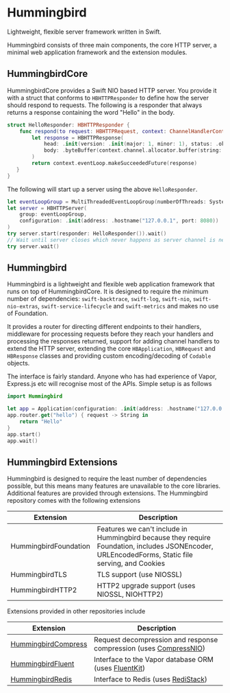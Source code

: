 # Hummingbird

Lightweight, flexible server framework written in Swift.

Hummingbird consists of three main components, the core HTTP server, a minimal web application framework and the extension modules.

## HummingbirdCore

HummingbirdCore provides a Swift NIO based HTTP server. You provide it with a struct that conforms to `HBHTTPResponder` to define how the server should respond to requests. The following is a responder that always returns a response containing the word "Hello" in the body. 

```swift
struct HelloResponder: HBHTTPResponder {
    func respond(to request: HBHTTPRequest, context: ChannelHandlerContext) -> EventLoopFuture<HBHTTPResponse> {
        let response = HBHTTPResponse(
            head: .init(version: .init(major: 1, minor: 1), status: .ok),
            body: .byteBuffer(context.channel.allocator.buffer(string: "Hello"))
        )
        return context.eventLoop.makeSucceededFuture(response)
   }
}    
```

The following will start up a server using the above `HelloResponder`.

```swift
let eventLoopGroup = MultiThreadedEventLoopGroup(numberOfThreads: System.coreCount)
let server = HBHTTPServer(
    group: eventLoopGroup, 
    configuration: .init(address: .hostname("127.0.0.1", port: 8080))
)
try server.start(responder: HelloResponder()).wait()
// Wait until server closes which never happens as server channel is never closed
try server.wait()
```

## Hummingbird

Hummingbird is a lightweight and flexible web application framework that runs on top of HummingbirdCore. It is designed to require the minimum number of dependencies: `swift-backtrace`, `swift-log`, `swift-nio`, `swift-nio-extras`, `swift-service-lifecycle` and `swift-metrics` and makes no use of Foundation.

It provides a router for directing different endpoints to their handlers, middleware for processing requests before they reach your handlers and processing the responses returned, support for adding channel handlers to extend the HTTP server, extending the core `HBApplication`, `HBRequest` and `HBResponse` classes and providing custom encoding/decoding of `Codable` objects.

The interface is fairly standard. Anyone who has had experience of Vapor, Express.js etc will recognise most of the APIs. Simple setup is as follows

```swift
import Hummingbird

let app = Application(configuration: .init(address: .hostname("127.0.0.1", port: 8080)))
app.router.get("hello") { request -> String in
    return "Hello"
}
app.start()
app.wait()
```

## Hummingbird Extensions

Hummingbird is designed to require the least number of dependencies possible, but this means many features are unavailable to the core libraries. Additional features are provided through extensions. The Hummingbird repository comes with the following extensions

| Extension | Description |
|-----------|-------------|
| HummingbirdFoundation | Features we can't include in Hummingbird because they require Foundation, includes JSONEncoder, URLEncodedForms, Static file serving, and Cookies |
| HummingbirdTLS | TLS support (use NIOSSL) |
| HummingbirdHTTP2 | HTTP2 upgrade support (uses NIOSSL, NIOHTTP2) |

Extensions provided in other repositories include

| Extension | Description |
|-----------|-------------|
| [HummingbirdCompress](https://github.com/hummingbird-project/hummingbird-compression) | Request decompression and response compression (uses [CompressNIO](https://github.com/adam-fowler/compress-nio))
| [HummingbirdFluent](https://github.com/hummingbird-project/hummingbird-fluent) | Interface to the Vapor database ORM (uses [FluentKit](https://github.com/vapor/fluent))
| [HummingbirdRedis](https://github.com/hummingbird-project/hummingbird-redis) | Interface to Redis (uses [RediStack](https://gitlab.com/mordil/RediStack.git))
